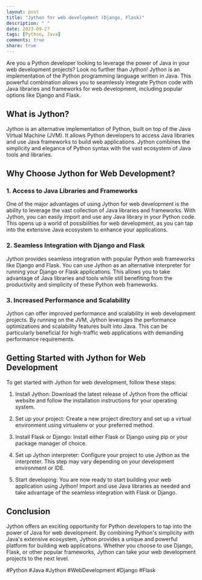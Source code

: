 ```yaml
---
layout: post
title: "Jython for web development (Django, Flask)"
description: " "
date: 2023-09-27
tags: [Python, Java]
comments: true
share: true
---
```


Are you a Python developer looking to leverage the power of Java in your web development projects? Look no further than Jython! Jython is an implementation of the Python programming language written in Java. This powerful combination allows you to seamlessly integrate Python code with Java libraries and frameworks for web development, including popular options like Django and Flask.

## What is Jython?

Jython is an alternative implementation of Python, built on top of the Java Virtual Machine (JVM). It allows Python developers to access Java libraries and use Java frameworks to build web applications. Jython combines the simplicity and elegance of Python syntax with the vast ecosystem of Java tools and libraries.

## Why Choose Jython for Web Development?

### 1. Access to Java Libraries and Frameworks

One of the major advantages of using Jython for web development is the ability to leverage the vast collection of Java libraries and frameworks. With Jython, you can easily import and use any Java library in your Python code. This opens up a world of possibilities for web development, as you can tap into the extensive Java ecosystem to enhance your applications.

### 2. Seamless Integration with Django and Flask

Jython provides seamless integration with popular Python web frameworks like Django and Flask. You can use Jython as an alternative interpreter for running your Django or Flask applications. This allows you to take advantage of Java libraries and tools while still benefiting from the productivity and simplicity of these Python web frameworks.

### 3. Increased Performance and Scalability

Jython can offer improved performance and scalability in web development projects. By running on the JVM, Jython leverages the performance optimizations and scalability features built into Java. This can be particularly beneficial for high-traffic web applications with demanding performance requirements.

## Getting Started with Jython for Web Development

To get started with Jython for web development, follow these steps:

1. Install Jython: Download the latest release of Jython from the official website and follow the installation instructions for your operating system.

2. Set up your project: Create a new project directory and set up a virtual environment using virtualenv or your preferred method.

3. Install Flask or Django: Install either Flask or Django using pip or your package manager of choice.

4. Set up Jython interpreter: Configure your project to use Jython as the interpreter. This step may vary depending on your development environment or IDE.

5. Start developing: You are now ready to start building your web application using Jython! Import and use Java libraries as needed and take advantage of the seamless integration with Flask or Django.

## Conclusion

Jython offers an exciting opportunity for Python developers to tap into the power of Java for web development. By combining Python's simplicity with Java's extensive ecosystem, Jython provides a unique and powerful platform for building web applications. Whether you choose to use Django, Flask, or other popular frameworks, Jython can take your web development projects to the next level.

#Python #Java #Jython #WebDevelopment #Django #Flask